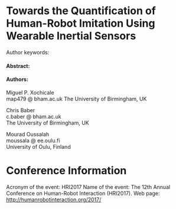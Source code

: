 Towards the Quantification of Human-Robot Imitation Using Wearable Inertial Sensors
=============
Author keywords:

#### Abstract:

#### Authors:
Miguel P.	Xochicale	  
map479 @ bham.ac.uk
The University of Birmingham, UK

Chris	Baber  
c.baber @ bham.ac.uk  
The University of Birmingham, UK  


Mourad Oussalah  
moussala @ ee.oulu.fi  
University of Oulu, Finland	  



# Conference Information

Acronym of the event:	HRI2017
Name of the event: The 12th Annual Conference on Human-Robot Interaction (HRI2017).
Web page:	http://humanrobotinteraction.org/2017/
